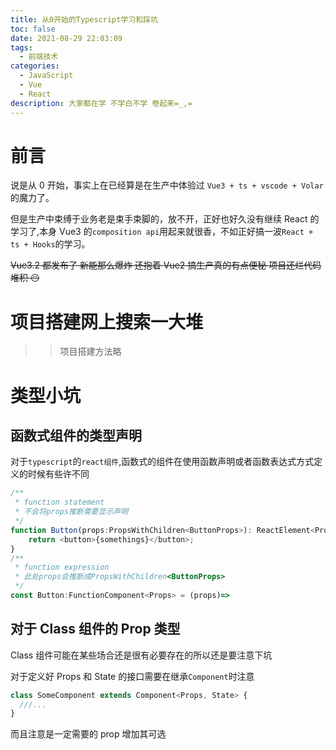 ```yaml
---
title: 从0开始的Typescript学习和踩坑
toc: false
date: 2021-08-29 22:03:09
tags:
  - 前端技术
categories:
  - JavaScript
  - Vue
  - React
description: 大家都在学 不学白不学 卷起来=_,=
---
```


# 前言

说是从 0 开始，事实上在已经算是在生产中体验过 `Vue3 + ts + vscode + Volar`的魔力了。

但是生产中束缚于业务老是束手束脚的，放不开，正好也好久没有继续 React 的学习了,本身 Vue3 的`composition api`用起来就很香，不如正好搞一波`React + ts + Hooks`的学习。

~~Vue3.2 都发布了 新能那么爆炸 还抱着 Vue2 搞生产真的有点便秘 项目还烂代码堆积 😶~~

# 项目搭建网上搜索一大堆

> > 项目搭建方法略

# 类型小坑

## 函数式组件的类型声明

对于`typescript`的`react组件`,函数式的组件在使用函数声明或者函数表达式方式定义的时候有些许不同

```ts
/**
 * function statement
 * 不会将props推断需要显示声明
 */
function Button(props:PropsWithChildren<ButtonProps>): ReactElement<Props> {
	return <button>{somethings}</button>;
}
/**
 * function expression
 * 此处props会推断成PropsWithChildren<ButtonProps>
 */
const Button:FunctionComponent<Props> = (props)=>
```

## 对于 Class 组件的 Prop 类型

Class 组件可能在某些场合还是很有必要存在的所以还是要注意下坑

对于定义好 Props 和 State 的接口需要在继承`Component`时注意

```typescript
class SomeComponent extends Component<Props, State> {
  ///...
}
```

而且注意是一定需要的 prop 增加其可选
